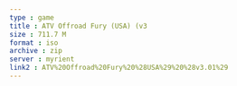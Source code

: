 ```yaml
---
type : game
title : ATV Offroad Fury (USA) (v3
size : 711.7 M
format : iso
archive : zip
server : myrient
link2 : ATV%20Offroad%20Fury%20%28USA%29%20%28v3.01%29
---
```

